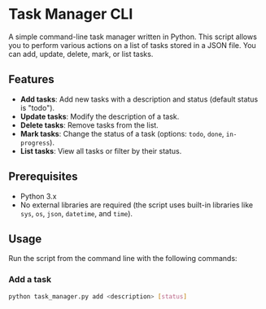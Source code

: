 # Task Manager CLI

A simple command-line task manager written in Python. This script allows you to perform various actions on a list of tasks stored in a JSON file. You can add, update, delete, mark, or list tasks.

## Features

- **Add tasks**: Add new tasks with a description and status (default status is "todo").
- **Update tasks**: Modify the description of a task.
- **Delete tasks**: Remove tasks from the list.
- **Mark tasks**: Change the status of a task (options: `todo`, `done`, `in-progress`).
- **List tasks**: View all tasks or filter by their status.

## Prerequisites

- Python 3.x
- No external libraries are required (the script uses built-in libraries like `sys`, `os`, `json`, `datetime`, and `time`).

## Usage

Run the script from the command line with the following commands:

### Add a task
```bash
python task_manager.py add <description> [status]
